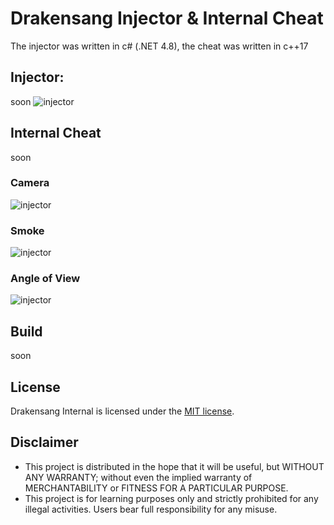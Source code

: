# Drakensang Injector & Internal Cheat

The injector was written in c# (.NET 4.8), the cheat was written in c++17

## Injector:
soon
![injector](https://raw.githubusercontent.com/N3agu/Drakensang-Internal/main/images/injector.png)

## Internal Cheat
soon
### Camera
![injector](https://raw.githubusercontent.com/N3agu/Drakensang-Internal/main/images/camera.png)

### Smoke
![injector](https://raw.githubusercontent.com/N3agu/Drakensang-Internal/main/images/smoke.png)

### Angle of View
![injector](https://raw.githubusercontent.com/N3agu/Drakensang-Internal/main/images/angle.png)

## Build
soon

## License
Drakensang Internal is licensed under the [MIT license](https://github.com/N3agu/Drakensang-Internal/blob/main/LICENSE).

## Disclaimer
- This project is distributed in the hope that it will be useful, but WITHOUT ANY WARRANTY; without even the implied warranty of MERCHANTABILITY or FITNESS FOR A PARTICULAR PURPOSE.
- This project is for learning purposes only and strictly prohibited for any illegal activities. Users bear full responsibility for any misuse.
